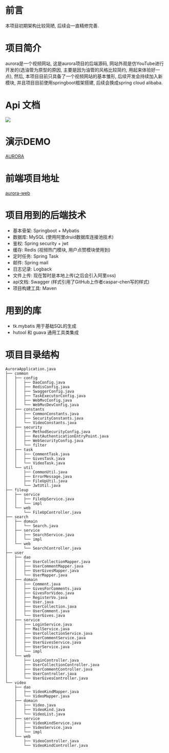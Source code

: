 # 前言
本项目初期架构比较简陋, 后续会一直精修完善.

# 项目简介
aurora是一个视频网站, 这是aurora项目的后端源码, 
网站外观是仿YouTube进行开发的(选油管为原型的原因, 主要是因为油管的风格比较简约, 用起来体验好一点),
然后, 本项目目前只具备了一个视频网站的基本雏形, 后续开发会持续加入新模块, 
并且项目目前使用springboot框架搭建, 后续会换成spring cloud alibaba.


# Api 文档
![](https://cdn.jsdelivr.net/gh/kyralo/aurora-server/aurora-server-api.png)

# 演示DEMO
[AURORA](https://aurora.kyralo.online)

# 前端项目地址
[aurora-web](https://github.com/kyralo/aurora-web)

# 项目用到的后端技术
- 基本骨架: Springboot + Mybatis
- 数据库: MySQL (使用阿里druid数据库连接池技术)
- 鉴权: Spring security + jwt
- 缓存: Redis (视频热门模块, 用户点赞模块使用到)
- 定时任务: Spring Task
- 邮件: Spring mail
- 日志记录: Logback
- 文件上传: 现在暂时是本地上传(之后会引入阿里oss)
- api文档: Swagger (样式引用了GitHub上作者caspar-chen写的样式)
- 项目构建工具: Maven

# 用到的库
- tk.mybatis 用于基础SQL的生成
- hutool 和 guava 通用工具类集成

# 项目目录结构
    AuroraApplication.java
    ├── common
    │   ├── config
    │   │   ├── DaoConfig.java
    │   │   ├── RedisConfig.java
    │   │   ├── SwaggerConfig.java
    │   │   ├── TaskExecutorConfig.java
    │   │   ├── WebMvcConfig.java
    │   │   └── WebMvcDevConfig.java
    │   ├── constants
    │   │   ├── CommonConstants.java
    │   │   ├── SecurityConstants.java
    │   │   └── VideoConstants.java
    │   ├── security
    │   │   ├── MethodSecurityConfig.java
    │   │   ├── RestAuthenticationEntryPoint.java
    │   │   ├── WebSecurityConfig.java
    │   │   └── filter
    │   ├── task
    │   │   ├── CommentTask.java
    │   │   ├── GivesTask.java
    │   │   └── VideoTask.java
    │   └── util
    │       ├── CommonUtil.java
    │       ├── ErrorMessage.java
    │       ├── FileUpUtil.java
    │       └── JwtUtil.java
    ├── fileup
    │   ├── service
    │   │   ├── FileUpService.java
    │   │   └── impl
    │   └── web
    │       └── FileUpController.java
    ├── search
    │   ├── domain
    │   │   └── Search.java
    │   ├── service
    │   │   ├── SearchService.java
    │   │   └── impl
    │   └── web
    │       └── SearchController.java
    ├── user
    │   ├── dao
    │   │   ├── UserCollectionMapper.java
    │   │   ├── UserCommentMapper.java
    │   │   ├── UserGivesMapper.java
    │   │   └── UserMapper.java
    │   ├── domain
    │   │   ├── Comment.java
    │   │   ├── GivesForComments.java
    │   │   ├── GivesForVideo.java
    │   │   ├── RegisterVo.java
    │   │   ├── User.java
    │   │   ├── UserCollection.java
    │   │   ├── UserComment.java
    │   │   └── UserGives.java
    │   ├── service
    │   │   ├── LoginService.java
    │   │   ├── MailService.java
    │   │   ├── UserCollectionService.java
    │   │   ├── UserCommentService.java
    │   │   ├── UserGivesService.java
    │   │   ├── UserService.java
    │   │   └── impl
    │   └── web
    │       ├── LoginController.java
    │       ├── UserCollectionController.java
    │       ├── UserCommentController.java
    │       ├── UserController.java
    │       └── UserGivesController.java
    └── video
        ├── dao
        │   ├── VideoKindMapper.java
        │   └── VideoMapper.java
        ├── domain
        │   ├── Video.java
        │   ├── VideoKind.java
        │   └── VideoList.java
        ├── service
        │   ├── VideoKindService.java
        │   ├── VideoService.java
        │   └── impl
        └── web
            ├── VideoController.java
            └── VideoKindController.java


